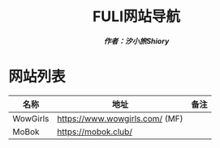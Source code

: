 <center><h1>FULI网站导航</h1></center>

<center><h5>作者：汐小旅Shiory</h5></center>



# 网站列表

| 名称     | 地址                           | 备注 |
| -------- | ------------------------------ | ---- |
| WowGirls | https://www.wowgirls.com/ (MF) |      |
| MoBok    | https://mobok.club/            |      |
